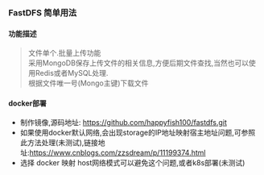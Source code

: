 ### FastDFS 简单用法  
#### 功能描述  
> 文件单个.批量上传功能  
> 采用MongoDB保存上传文件的相关信息,方便后期文件查找,当然也可以使用Redis或者MySQL处理.  
> 根据文件唯一号(Mongo主键)下载文件  
#### docker部署 
* 制作镜像,源码地址: https://github.com/happyfish100/fastdfs.git  
* 如果使用docker默认网络,会出现storage的IP地址映射宿主地址问题,可参照此方法处理(未测试),链接地址:https://www.cnblogs.com/zzsdream/p/11199374.html  
* 选择 docker 映射 host网络模式可以避免这个问题,或者k8s部署(未测试)